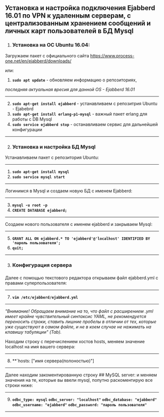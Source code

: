 <h2>Установка и настройка подключения Ejabberd 16.01 по VPN к удаленным серверам, с централизованным хранением сообщений и личных карт пользователей в БД Mysql</h2>


1) <h3>Установка на ОС Ubuntu 16.04:</h3>

Загружаем пакет с официального сайта https://www.process-one.net/en/ejabberd/downloads/

или:

1) **`sudo apt update`**  - обновляем информацию о репозиториях, 

<i>последняя актуальная вресия для данной OS - Ejabberd 16.01</i>

---
2) **`sudo apt-get install ejabberd`** - устанавливаем с репозитрия Ubuntu - Ejabebrd
3) **`sudo apt-get install erlang-p1-mysql`** - важный пакет erlang для работы с DB Mysql
4) **`sudo service ejabberd stop`** - останавливаем сервис для дальнейшей конфигурации
---

2) <h3>Установка и настройка БД Mysql</h3>

Устанавливаем пакет с репозитория Ubuntu:

---
1) **`sudo apt-get install mysql`**
2) **`sudo service mysql start`**
---

Логинимся в Mysql и создаем новую БД с именем Ejabberd:

---
3) **`mysql -u root -p`**
4) **`CREATE DATABASE ejabberd;`**
---

Создаем нового пользователя с именем ejabberd и закрываем Mysql:

---
5) **`GRANT ALL ON ejabberd.* TO 'ejabberd'@'localhost' IDENTIFIED BY 'пароль пользователя';`**
6) **`quit;`**
---

3) <h3>Конфигурация сервера<h3>
  
Далее с помощью текстового редактора открываем файл ejabberd.yml с правами суперпользователя:

---
7) **`vim /etc/ejabberd/ejabberd.yml`**
---

<i>"Внимание! Обращаем внимание на то, что файл с расширением .yml имеет крайне чувствительный синтаксис YAML, не рекомендуется переносить строки, ставить лишние пробелы в отличии от тех, которые уже существуют в самом файле, и не в коем случае не нажимать на клавишу табуляции" (Tab).</i>

Находим строку с перечислением хостов hosts, меняем значение localhost на имя вашего сервера:

---
8) **`hosts: ["имя сервера(полоностью)"]
---

Далее находим закоментированную строку ## MySQL server: и меняем значения на те, которые вы ввели mysql, попутно раскоментирую все строки ниже:

---
9) **`odbc_type: mysql`**
**`odbc_server: "localhost"`**
**`odbc_database: "ejabberd"`**
**`odbc_username: "ejabberd"`**
**`odbc_password: "пароль пользователя"`**
---
